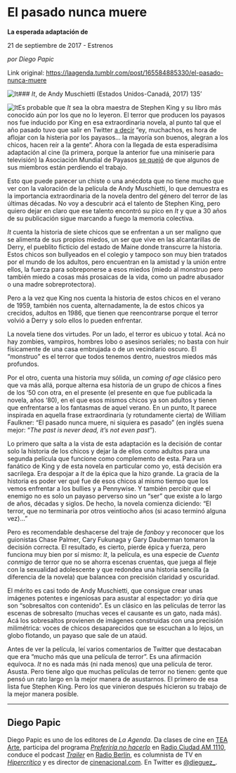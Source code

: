 # El pasado nunca muere

**La esperada adaptación de**

21 de septiembre de 2017 - Estrenos

_por Diego Papic_

Link original: https://laagenda.tumblr.com/post/165584885330/el-pasado-nunca-muere

![It](https://64.media.tumblr.com/e342b25d4c3ff944ffda30a3a17b8edc/tumblr_inline_pk01nlncQB1t6q87u_500.jpg)### *It*, de Andy Muschietti (Estados Unidos-Canadá, 2017) 135’

![It](https://64.media.tumblr.com/e342b25d4c3ff944ffda30a3a17b8edc/tumblr_inline_pk01nlncQB1t6q87u_400.jpg)Es probable que *It* sea la obra maestra de Stephen King y su libro más conocido aún por los que no lo leyeron. El terror que producen los payasos nos fue inducido por King en esa extraordinaria novela, al punto tal que el año pasado tuvo que salir en Twitter [a decir](https://twitter.com/StephenKing/status/783018957263568896) “ey, muchachos, es hora de aflojar con la histeria por los payasos… la mayoría son buenos, alegran a los chicos, hacen reír a la gente”. Ahora con la llegada de esta esperadísima adaptación al cine (la primera, porque la anterior fue una miniserie para televisión) la Asociación Mundial de Payasos [se quejó](http://www.hollywoodreporter.com/heat-vision/movie-causing-legit-clowns-lose-work-1033435) de que algunos de sus miembros están perdiendo el trabajo.

Esto que puede parecer un chiste o una anécdota que no tiene mucho que ver con la valoración de la película de Andy Muschietti, lo que demuestra es la importancia extraordinaria de la novela dentro del género del terror de las últimas décadas. No voy a descubrir acá el talento de Stephen King, pero quiero dejar en claro que ese talento encontró su pico en *It* y que a 30 años de su publicación sigue marcando a fuego la memoria colectiva.

*It* cuenta la historia de siete chicos que se enfrentan a un ser maligno que se alimenta de sus propios miedos, un ser que vive en las alcantarillas de Derry, el pueblito ficticio del estado de Maine donde transcurre la historia. Estos chicos son bullyeados en el colegio y tampoco son muy bien tratados por el mundo de los adultos, pero encuentran en la amistad y la unión entre ellos, la fuerza para sobreponerse a esos miedos (miedo al monstruo pero también miedo a cosas más prosaicas de la vida, como un padre abusador o una madre sobreprotectora).

Pero a la vez que King nos cuenta la historia de estos chicos en el verano de 1959, también nos cuenta, alternadamente, la de estos chicos ya crecidos, adultos en 1986, que tienen que reencontrarse porque el terror volvió a Derry y solo ellos lo pueden enfrentar.

La novela tiene dos virtudes. Por un lado, el terror es ubicuo y total. Acá no hay zombies, vampiros, hombres lobo o asesinos seriales; no basta con huir físicamente de una casa embrujada o de un vecindario oscuro. El “monstruo” es el terror que todos tenemos dentro, nuestros miedos más profundos.

Por el otro, cuenta una historia muy sólida, un *coming of age* clásico pero que va más allá, porque alterna esa historia de un grupo de chicos a fines de los ‘50 con otra, en el presente (el presente en que fue publicada la novela, años ‘80), en el que esos mismos chicos ya son adultos y tienen que enfrentarse a los fantasmas de aquel verano. En un punto, It parece inspirada en aquella frase extraordinaria (y rotundamente cierta) de William Faulkner: “El pasado nunca muere, ni siquiera es pasado” (en inglés suena mejor: “*The past is never dead, it’s not even past*”).

Lo primero que salta a la vista de esta adaptación es la decisión de contar solo la historia de los chicos y dejar la de ellos como adultos para una segunda película que funcione como complemento de esta. Para un fanático de King y de esta novela en particular como yo, está decisión era sacrilega. Era despojar a *It* de la épica que la hizo grande. La gracia de la historia es poder ver qué fue de esos chicos al mismo tiempo que los vemos enfrentar a los bullies y a Pennywise. Y también percibir que el enemigo no es solo un payaso perverso sino un “ser” que existe a lo largo de años, décadas y siglos. De hecho, la novela comienza diciendo: “El terror, que no terminaría por otros veintiocho años (si acaso terminó alguna vez)…”

Pero es recomendable deshacerse del traje de *fanboy* y reconocer que los guionistas Chase Palmer, Cary Fukunaga y Gary Dauberman tomaron la decisión correcta. El resultado, es cierto, pierde épica y fuerza, pero funciona muy bien por sí mismo: *It*, la película, es una especie de *Cuenta conmigo* de terror que no se ahorra escenas cruentas, que juega al fleje con la sexualidad adolescente y que redondea una historia sencilla (a diferencia de la novela) que balancea con precisión claridad y oscuridad.

El mérito es casi todo de Andy Muschietti, que consigue crear unas imágenes potentes e ingeniosas para asustar al espectador: yo diría que son “sobresaltos con contenido”. Es un clásico en las películas de terror las escenas de sobresalto (muchas veces el causante es un gato, nada más). Acá los sobresaltos provienen de imágenes construidas con una precisión milimétrica: voces de chicos desaparecidos que se escuchan a lo lejos, un globo flotando, un payaso que sale de un ataúd.

Antes de ver la película, leí varios comentarios de Twitter que destacaban que era “mucho más que una película de terror”. Es una afirmación equívoca. *It* no es nada más (ni nada menos) que una película de teror. Asusta. Pero tiene algo que muchas películas de terror no tienen: gente que pensó un rato largo en la mejor manera de asustarnos. El primero de esa lista fue Stephen King. Pero los que vinieron después hicieron su trabajo de la mejor manera posible.

  




---

 Diego Papic
------------

 Diego Papic es uno de los editores de *La Agenda*. Da clases de cine en [TEA Arte](http://tea-arte.com.ar/), participa del programa *[Preferiría no hacerlo](http://preferiria-no-hacerlo.tumblr.com/)* en [Radio Ciudad AM 1110](http://www.buenosaires.gob.ar/radiociudad), conduce el podcast *[Trailer](http://www.radioberlin.com.ar/programas/trailer)* en [Radio Berlín](http://www.radioberlin.com.ar/), es columnista de TV en *[Hipercrítico](http://hipercritico.com/)* y es director de [cinenacional.com](http://www.cinenacional.com/). En Twitter es [@dieguez\_](https://twitter.com/dieguez_). 

